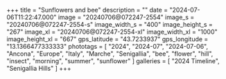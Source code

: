 +++
title = "Sunflowers and bee"
description = ""
date = "2024-07-06T11:22:47.000"
image = "20240706@072247-2554"
image_s = "20240706@072247-2554-s"
image_width_s = "400"
image_height_s = "267"
image_xl = "20240706@072247-2554-xl"
image_width_xl = "1000"
image_height_xl = "667"
gps_latitude = "43.7233937"
gps_longitude = "13.1366477333333"
phototags = [ "2024", "2024-07", "2024-07-06", "Ancona", "Europe", "Italy", "Marche", "Senigallia", "bee", "flower", "hill", "insect", "morning", "summer", "sunflower" ]
galleries = [ "2024 Timeline", "Senigallia Hills" ]
+++
